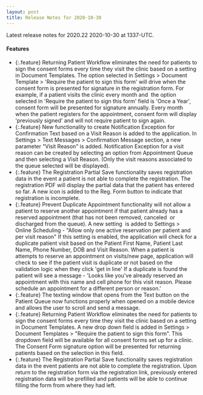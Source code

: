 ```yaml
---
layout: post
title: Release Notes for 2020-10-30
---
```


Latest release notes for 2020.22 2020-10-30 at 1337-UTC.

<div class='features' markdown='1'>

#### Features

- {:.feature} Returning Patient Workflow eliminates the need for patients to sign the consent forms every time they visit the clinic based on a setting in Document Templates. The option selected in Settings > Document Template > 'Require the patient to sign this form' will drive when the consent form is presented for signature in the registration form. For example, if a patient visits the clinic every month and  the option selected in 'Require the patient to sign this form' field is 'Once a Year', consent form will be presented for signature annually. Every month when the patient registers for the appointment, consent form will display 'previously signed' and will not require patient to sign again.
- {:.feature} New functionality to create Notification Exception for Confirmation Text based on a Visit Reason is added to the application. In Settings > Text Messages > Confirmation Message section, a new parameter "Visit Reason" is added. Notification Exception for a visit reason can be created by selecting an option from Appointment Queue and then selecting a Visit Reason. (Only the visit reasons associated to the queue selected will be displayed).
- {:.feature} The Registration Partial Save functionality saves registration data in the event a patient is not able to complete the registration. The registration PDF will display the partial data that the patient has entered so far. A new icon is added to the Reg. Form button to indicate that registration is incomplete.
- {:.feature} Prevent Duplicate Appointment functionality will not allow a patient to reserve another appointment if that patient already has a reserved appointment (that has not been removed, canceled  or discharged from the queue). A new setting  is added to Settings > Online Scheduling - "Allow only one active reservation per patient and per visit reason" If this setting is enabled, the application will check for a duplicate patient visit based on the Patient First Name, Patient Last Name, Phone Number, DOB and Visit Reason. When a patient is attempts to reserve an appointment on visits/new page, application will check to see if the patient visit is duplicate or not based on the validation logic when they click 'get in line' If a duplicate is found the patient will see a message - 'Looks like you've already reserved an appointment with this name and cell phone for this visit reason. Please schedule an appointment for a different person or reason.'
- {:.feature} The texting window that opens from the Text button on the Patient Queue now functions properly when opened on a mobile device and allows the user to scroll and send a message.
- {:.feature} Returning Patient Workflow eliminates the need for patients to sign the consent forms every time they visit the clinic based on a setting in Document Templates. A new drop down field is added in Settings > Document Templates > "Require the patient to sign this form". This dropdown field will be available for all consent forms set up for a clinic. The Consent Form signature option will be presented for returning patients based on the selection in this field.
- {:.feature} The Registration Partial Save functionality saves registration data in the event patients are not able to complete the registration. Upon return to the registration form via the registration link, previously entered registration data will be prefilled and patients will be able to continue filling the form from where they had left.

</div>

